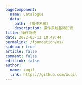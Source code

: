 ```yaml
---
pageComponent: 
  name: Catalogue
  data: 
    path: 《操作系统》
    description: 操作系统基础知识
title: 操作系统
date: 2022-03-12 10:49:44
permalink: /foundation/os/
sidebar: true
article: false
comment: false
editLink: false
author: 
  name: xuqil
  link: https://github.com/xuqil
---
```

